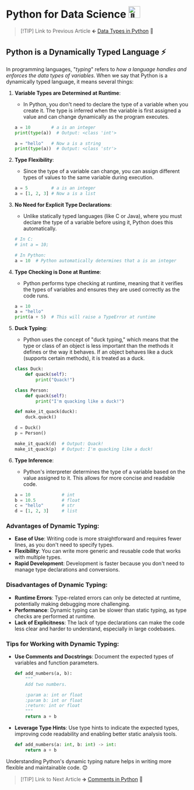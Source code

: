 # Python for Data Science <picture> <source srcset="https://fonts.gstatic.com/s/e/notoemoji/latest/1f40d/512.webp" type="image/webp"> <img src="https://fonts.gstatic.com/s/e/notoemoji/latest/1f40d/512.gif" alt="🐍" width="32" height="32"> </picture>

> [!TIP] Link to Previous Article
> 🡸 [Data Types in Python](/Python/Articles/3_data_types.md) 💊

## Python is a Dynamically Typed Language ⚡
In programming languages, "*typing*" refers to *how a language handles and enforces the data types of variables*. When we say that Python is a dynamically typed language, it means several things:

1. **Variable Types are Determined at Runtime**:
   - In Python, you don't need to declare the type of a variable when you create it. The type is inferred when the variable is first assigned a value and can change dynamically as the program executes.
   ```python
   a = 10        # a is an integer
   print(type(a))  # Output: <class 'int'>
   
   a = "hello"   # Now a is a string
   print(type(a))  # Output: <class 'str'>
   ```

2. **Type Flexibility**:
   - Since the type of a variable can change, you can assign different types of values to the same variable during execution.
   ```python
   a = 5         # a is an integer
   a = [1, 2, 3] # Now a is a list
   ```

3. **No Need for Explicit Type Declarations**:
   - Unlike statically typed languages (like C or Java), where you must declare the type of a variable before using it, Python does this automatically.
   ```python
   # In C:
   # int a = 10;
   
   # In Python:
   a = 10  # Python automatically determines that a is an integer
   ```

4. **Type Checking is Done at Runtime**:
   - Python performs type checking at runtime, meaning that it verifies the types of variables and ensures they are used correctly as the code runs.
   ```python
   a = 10
   a = "hello"
   print(a + 5)  # This will raise a TypeError at runtime
   ```

5. **Duck Typing**:
   - Python uses the concept of "duck typing," which means that the type or class of an object is less important than the methods it defines or the way it behaves. If an object behaves like a duck (supports certain methods), it is treated as a duck.
   ```python
   class Duck:
       def quack(self):
           print("Quack!")
   
   class Person:
       def quack(self):
           print("I'm quacking like a duck!")
   
   def make_it_quack(duck):
       duck.quack()
   
   d = Duck()
   p = Person()
   
   make_it_quack(d)  # Output: Quack!
   make_it_quack(p)  # Output: I'm quacking like a duck!
   ```

6. **Type Inference**:
   - Python's interpreter determines the type of a variable based on the value assigned to it. This allows for more concise and readable code.
   ```python
   a = 10            # int
   b = 10.5          # float
   c = "hello"       # str
   d = [1, 2, 3]     # list
   ```

### Advantages of Dynamic Typing:
- **Ease of Use**: Writing code is more straightforward and requires fewer lines, as you don't need to specify types.
- **Flexibility**: You can write more generic and reusable code that works with multiple types.
- **Rapid Development**: Development is faster because you don't need to manage type declarations and conversions.

### Disadvantages of Dynamic Typing:
- **Runtime Errors**: Type-related errors can only be detected at runtime, potentially making debugging more challenging.
- **Performance**: Dynamic typing can be slower than static typing, as type checks are performed at runtime.
- **Lack of Explicitness**: The lack of type declarations can make the code less clear and harder to understand, especially in large codebases.

### Tips for Working with Dynamic Typing:
- **Use Comments and Docstrings**: Document the expected types of variables and function parameters.

  ```python
  def add_numbers(a, b):
      """
      Add two numbers.

      :param a: int or float
      :param b: int or float
      :return: int or float
      """
      return a + b
  ```
- **Leverage Type Hints**: Use type hints to indicate the expected types, improving code readability and enabling better static analysis tools.
  ```python
  def add_numbers(a: int, b: int) -> int:
      return a + b
  ```

Understanding Python's dynamic typing nature helps in writing more flexible and maintainable code. 😊

> [!TIP] Link to Next Article
> 🡺 [Comments in Python](/Python/Articles/5_comments.md) 💬